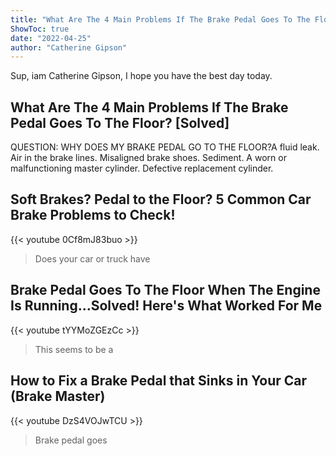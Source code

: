 ```yaml
---
title: "What Are The 4 Main Problems If The Brake Pedal Goes To The Floor? [Solved]"
ShowToc: true 
date: "2022-04-25"
author: "Catherine Gipson" 
---
```


Sup, iam Catherine Gipson, I hope you have the best day today.
## What Are The 4 Main Problems If The Brake Pedal Goes To The Floor? [Solved]
QUESTION: WHY DOES MY BRAKE PEDAL GO TO THE FLOOR?A fluid leak. 
 Air in the brake lines. 
 Misaligned brake shoes. 
 Sediment. 
 A worn or malfunctioning master cylinder. 
 Defective replacement cylinder.

## Soft Brakes? Pedal to the Floor? 5 Common Car Brake Problems to Check!
{{< youtube 0Cf8mJ83buo >}}
>Does your car or truck have 

## Brake Pedal Goes To The Floor When The Engine Is Running...Solved! Here's What Worked For Me
{{< youtube tYYMoZGEzCc >}}
>This seems to be a 

## How to Fix a Brake Pedal that Sinks in Your Car (Brake Master)
{{< youtube DzS4VOJwTCU >}}
>Brake pedal goes

